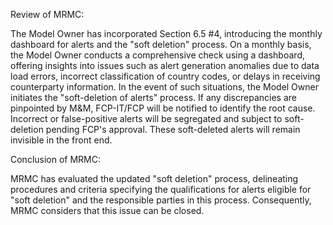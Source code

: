 Review of MRMC:

The Model Owner has incorporated Section 6.5 #4, introducing the monthly dashboard for alerts and the "soft deletion" process.
On a monthly basis, the Model Owner conducts a comprehensive check using a dashboard, offering insights into issues such as alert generation anomalies due to data load errors, incorrect classification of country codes, or delays in receiving counterparty information. In the event of such situations, the Model Owner initiates the "soft-deletion of alerts" process.
If any discrepancies are pinpointed by M&M, FCP-IT/FCP will be notified to identify the root cause. Incorrect or false-positive alerts will be segregated and subject to soft-deletion pending FCP's approval. These soft-deleted alerts will remain invisible in the front end.

Conclusion of MRMC:

MRMC has evaluated the updated "soft deletion" process, delineating procedures and criteria specifying the qualifications for alerts eligible for "soft deletion" and the responsible parties in this process. Consequently,
MRMC considers that this issue can be closed.
